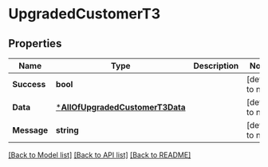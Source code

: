 # UpgradedCustomerT3

## Properties
Name | Type | Description | Notes
------------ | ------------- | ------------- | -------------
**Success** | **bool** |  | [default to null]
**Data** | [***AllOfUpgradedCustomerT3Data**](AllOfUpgradedCustomerT3Data.md) |  | [default to null]
**Message** | **string** |  | [default to null]

[[Back to Model list]](../README.md#documentation-for-models) [[Back to API list]](../README.md#documentation-for-api-endpoints) [[Back to README]](../README.md)

